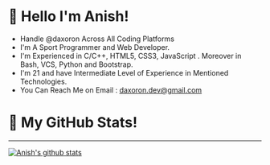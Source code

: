 # 👋 Hello I'm Anish!
- Handle @daxoron Across All Coding Platforms
- I'm A Sport Programmer and Web Developer.
- I'm Experienced in C/C++, HTML5, CSS3, JavaScript . Moreover in Bash, VCS, Python and Bootstrap.
- I'm 21 and have Intermediate Level of Experience in Mentioned Technologies.
- You Can Reach Me on Email : daxoron.dev@gmail.com
  
# 🌱 My GitHub Stats!
<hr>
<a href="#">
  <img align="center" src="https://github-readme-stats.vercel.app/api?username=daxoron&show_icons=true&include_all_commits=true&theme=dark" alt="Anish's github stats" />
</a>
